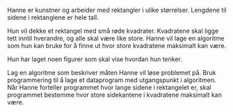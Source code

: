 Hanne er kunstner og arbeider med rektangler i ulike størrelser. Lengdene til sidene i rektanglene er hele tall.

Hun vil dekke et rektangel med små røde kvadrater. Kvadratene skal ligge tett inntil hverandre, og alle skal være like store. Hanne vil lage en algoritme som hun kan bruke for å finne ut hvor store kvadratene maksimalt kan være.

Hun har laget noen figurer som skal vise hvordan hun tenker.



Lag en algoritme som beskriver måten Hanne vil løse problemet på.
Bruk programmering til å lage et dataprogram med utgangspunkt i algoritmen.
Når Hanne forteller programmet hvor lange sidene i rektangelet er, skal programmet bestemme hvor store sidekantene i kvadratene maksimalt kan være.